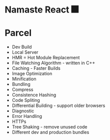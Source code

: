 # Namaste React 🎆

# Parcel
- Dev Build
- Local Server
- HMR = Hot Module Replacement
- File Watching Algorithm - written in C++
- Caching - Faster Builds 
- Image Optimization 
- Minification 
- Bundling
- Compress 
- Consistence Hashing  
- Code Spliting
- Differential Building - support older browsers
- Diagnostic
- Error Handling 
- HTTPs
- Tree Shaking - remove unused code 
- Different dev and production bundles